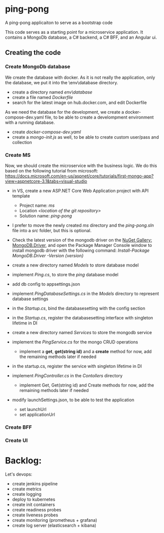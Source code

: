 # ping-pong
A ping-pong applicaiton to serve as a bootstrap code

This code serves as a starting point for a microservice application. It contains a MongoDb database, a C# backend, a C# BFF, and an Angular ui.


## Creating the code

### Create MongoDb database

We create the database with docker. As it is not really the application, only the database, we put it into the \env\database directory.

- create a directory named *env\database*
- create a file named *Dockerfile*
- search for the latest image on hub.docker.com, and edit Dockerfile

As we need the database for the development, we create a docker-compose-dev.yaml file, to be able to create a develompment environment with a running database.

- create *docker-compose-dev.yaml*
- create a *mongo-init.js* as well, to be able to create custom user/pass and collection

### Create MS
Now, we should create the microservice with the business logic. We do this based on the following tutorial from microsoft: https://docs.microsoft.com/en-us/aspnet/core/tutorials/first-mongo-app?view=aspnetcore-3.1&tabs=visual-studio

- in VS, create a new ASP.NET Core Web Application project with API template
  - Project name: *ms*
  - Location *\<location of the git repository>*
  - Solution name: *ping-pong*

- I prefer to move the newly created *ms* directory and the *ping-pong.sln* file into a *src* folder, but this is optional.

- Check the latest version of the mongodb driver on the [NuGet Gallery: MongoDB.Driver](https://www.nuget.org/packages/MongoDB.Driver/), and open the Package Manager Console window to install mongodb driver with the following command: *Install-Package MongoDB.Driver -Version {version}*

- create a new directory named *Models* to store database model
- implement *Ping.cs*, to store the *ping* database model
- add db config to appsettings.json
- implement *PingDatabaseSettings.cs* in the *Models* directory to represent database settings
- in the *Startup.cs*, bind the databasesetting with the config section
- in the *Startup.cs*, register the databasesetting interface with singleton lifetime in DI

- create a new directory named *Services* to store the mongodb service
- implement the *PingService.cs* for the mongo CRUD operations
  - implement a **get**, **get(string id)** and a **create** method for now, add the remaining methods later if needed
- in the startup.cs, register the service with singleton lifetime in DI

- implement *PingController.cs* in the *Contollers* directory
  - implement Get, Get(string id) and Create methods for now, add the remaining methods later if needed

- modify launchSettings.json, to be able to test the application
  - set launchUrl
  - set applicationUrl


### Create BFF



### Create UI





# Backlog:
Let's devops:
- create jenkins pipeline
- create metrics
- create logging
- deploy to kubernetes
- create init containers
- create readiness probes
- create liveness probes
- create monitoring (prometheus + grafana)
- create log server (elasticsearch + kibana)
